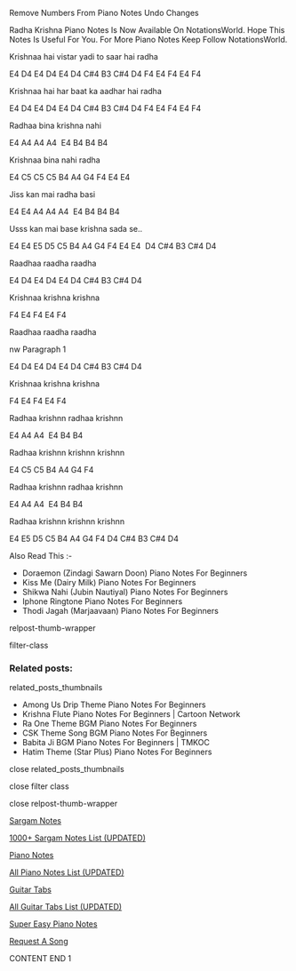 
Remove Numbers From Piano Notes
Undo Changes

Radha Krishna Piano Notes Is Now Available On NotationsWorld. Hope This Notes Is Useful For You. For More Piano Notes Keep Follow NotationsWorld.

Krishnaa hai vistar yadi to saar hai radha

E4 D4 E4 D4 E4 D4 C#4 B3 C#4 D4 F4 E4 F4 E4 F4

Krishnaa hai har baat ka aadhar hai radha

E4 D4 E4 D4 E4 D4 C#4 B3 C#4 D4 F4 E4 F4 E4 F4

Radhaa bina krishna nahi

E4 A4 A4 A4  E4 B4 B4 B4

Krishnaa bina nahi radha

E4 C5 C5 C5 B4 A4 G4 F4 E4 E4

Jiss kan mai radha basi

E4 E4 A4 A4 A4  E4 B4 B4 B4

Usss kan mai base krishna sada se..

E4 E4 E5 D5 C5 B4 A4 G4 F4 E4 E4  D4 C#4 B3 C#4 D4

Raadhaa raadha raadha

E4 D4 E4 D4 E4 D4 C#4 B3 C#4 D4

Krishnaa krishna krishna

F4 E4 F4 E4 F4

Raadhaa raadha raadha

nw Paragraph 1

E4 D4 E4 D4 E4 D4 C#4 B3 C#4 D4

Krishnaa krishna krishna

F4 E4 F4 E4 F4

Radhaa krishnn radhaa krishnn

E4 A4 A4  E4 B4 B4

Radhaa krishnn krishnn krishnn

E4 C5 C5 B4 A4 G4 F4

Radhaa krishnn radhaa krishnn

E4 A4 A4  E4 B4 B4

Radhaa krishnn krishnn krishnn

E4 E5 D5 C5 B4 A4 G4 F4 D4 C#4 B3 C#4 D4

Also Read This :-

* Doraemon (Zindagi Sawarn Doon) Piano Notes For Beginners
* Kiss Me (Dairy Milk) Piano Notes For Beginners
* Shikwa Nahi (Jubin Nautiyal) Piano Notes For Beginners
* Iphone Ringtone Piano Notes For Beginners
* Thodi Jagah (Marjaavaan) Piano Notes For Beginners

relpost-thumb-wrapper

filter-class

### Related posts:

related_posts_thumbnails

* Among Us Drip Theme Piano Notes For Beginners
* Krishna Flute Piano Notes For Beginners | Cartoon Network
* Ra One Theme BGM Piano Notes For Beginners
* CSK Theme Song BGM Piano Notes For Beginners
* Babita Ji BGM Piano Notes For Beginners | TMKOC
* Hatim Theme (Star Plus) Piano Notes For Beginners

close related_posts_thumbnails

close filter class

close relpost-thumb-wrapper

[Sargam Notes](https://www.notationsworld.com/sargam-notes.html)

[1000+ Sargam Notes List (UPDATED)](https://www.notationsworld.com/all-songs-list-sargam-notes.html)

[Piano Notes](https://www.notationsworld.com/piano-notes.html)

[All Piano Notes List (UPDATED)](https://www.notationsworld.com/all-songs-list-piano-notes.html)

[Guitar Tabs](https://www.notationsworld.com/guitar-tabs.html)

[All Guitar Tabs List (UPDATED)](https://www.notationsworld.com/all-songs-list-guitar-tabs.html)

[Super Easy Piano Notes](https://studywall.in/)

[Request A Song](https://www.notationsworld.com/request-a-song.html)

CONTENT END 1

